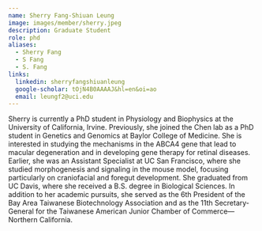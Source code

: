 ```yaml
---
name: Sherry Fang-Shiuan Leung
image: images/member/sherry.jpeg
description: Graduate Student
role: phd
aliases:
  - Sherry Fang
  - S Fang
  - S. Fang
links:
  linkedin: sherryfangshiuanleung
  google-scholar: tOjN4B0AAAAJ&hl=en&oi=ao
  email: leungf2@uci.edu
---
```


Sherry is currently a PhD student in Physiology and Biophysics at the University of California, Irvine. Previously, she joined the Chen lab as a PhD student in Genetics and Genomics at Baylor College of Medicine. She is interested in studying the mechanisms in the ABCA4 gene that lead to macular degeneration and in developing gene therapy for retinal diseases. Earlier, she was an Assistant Specialist at UC San Francisco, where she studied morphogenesis and signaling in the mouse model, focusing particularly on craniofacial and foregut development. She graduated from UC Davis, where she received a B.S. degree in Biological Sciences. In addition to her academic pursuits, she served as the 6th President of the Bay Area Taiwanese Biotechnology Association and as the 11th Secretary-General for the Taiwanese American Junior Chamber of Commerce—Northern California.
